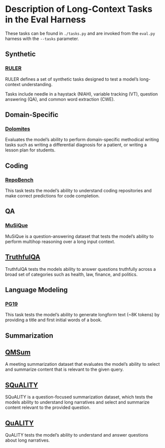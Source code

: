 # Description of Long-Context Tasks in the Eval Harness

These tasks can be found in `./tasks.py` and are invoked from the `eval.py` harness with the `--tasks` parameter.

## Synthetic

### [RULER](https://arxiv.org/abs/2404.06654)

RULER defines a set of synthetic tasks designed to test a model’s long-context understanding.

Tasks include needle in a haystack (NIAH), variable tracking (VT), question answering (QA), and common word extraction (CWE).

## Domain-Specific

### [Dolomites](https://arxiv.org/abs/2405.05938)

Evaluates the model’s ability to perform domain-specific methodical writing tasks such as writing a differential diagnosis for a patient, or writing a lesson plan for students.

## Coding

### [RepoBench](https://arxiv.org/abs/2306.03091)

This task tests the model’s ability to understand coding repositories and make correct predictions for code completion.

## QA

### [MuSiQue](https://arxiv.org/abs/2108.00573)

MuSiQue is a question-answering dataset that tests the model’s ability to perform multihop reasoning over a long input context.

## [TruthfulQA](https://arxiv.org/abs/2109.07958)

TruthfulQA tests the models ability to answer questions truthfully across a broad set of categories such as health, law, finance, and politics.

## Language Modeling

### [PG19](https://github.com/google-deepmind/pg19)

This task tests the model’s ability to generate longform text (~8K tokens) by providing a title and first initial words of a book.

## Summarization

## [QMSum](https://arxiv.org/abs/2104.05938)

A meeting summarization dataset that evaluates the model’s ability to select and summarize content that is relevant to the given query.

## [SQuALITY](https://arxiv.org/abs/2205.11465)

SQuALITY is a question-focused summarization dataset, which tests the models ability to understand long narratives and select and summarize content relevant to the provided question.

## [QuALITY](https://arxiv.org/abs/2112.08608v2)

QuALITY tests the model’s ability to understand and answer questions about long narratives.
